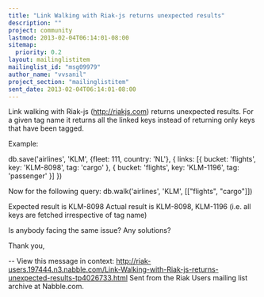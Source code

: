 ```yaml
---
title: "Link Walking with Riak-js returns unexpected results"
description: ""
project: community
lastmod: 2013-02-04T06:14:01-08:00
sitemap:
  priority: 0.2
layout: mailinglistitem
mailinglist_id: "msg09979"
author_name: "vvsanil"
project_section: "mailinglistitem"
sent_date: 2013-02-04T06:14:01-08:00
---
```



Link walking with Riak-js (http://riakjs.com) returns unexpected results. 
For a given tag name it returns all the linked keys instead of returning
only keys that have been tagged.

Example:

db.save('airlines', 'KLM', {fleet: 111, country: 'NL'}, { links:
 [{ bucket: 'flights', key: 'KLM-8098', tag: 'cargo' },
 { bucket: 'flights', key: 'KLM-1196', tag: 'passenger' }]
})

Now for the following query:
 db.walk('airlines', 'KLM', [["flights", "cargo"]])

Expected result is KLM-8098
Actual result is KLM-8098, KLM-1196 (i.e. all keys are fetched irrespective
of tag name)

Is anybody facing the same issue? Any solutions?

Thank you, 


--
View this message in context: 
http://riak-users.197444.n3.nabble.com/Link-Walking-with-Riak-js-returns-unexpected-results-tp4026733.html
Sent from the Riak Users mailing list archive at Nabble.com.

